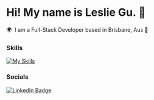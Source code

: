 # Hi! My name is Leslie Gu. 🚀

🌍  I am a Full-Stack Developer based in Brisbane, Aus 📍
<br/>

### Skills

[![My Skills](https://skillicons.dev/icons?i=html,css,js,ts,react,next,tailwind,scss,graphql,nodejs,git)](https://skillicons.dev)
<br/>

### Socials

<div id="badges">
  <a href="https://www.linkedin.com/in/xuefeng-gu-leslie/">
    <img src="https://img.shields.io/badge/LinkedIn-blue?style=for-the-badge&logo=linkedin&logoColor=white" alt="LinkedIn Badge"/>
  </a>
</div>
